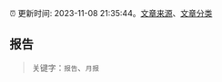 :alarm_clock: 更新时间: 2023-11-08 21:35:44。[文章来源](/README.md)、[文章分类](/TAGS.md)

## 报告


> 关键字：`报告`、`月报`



